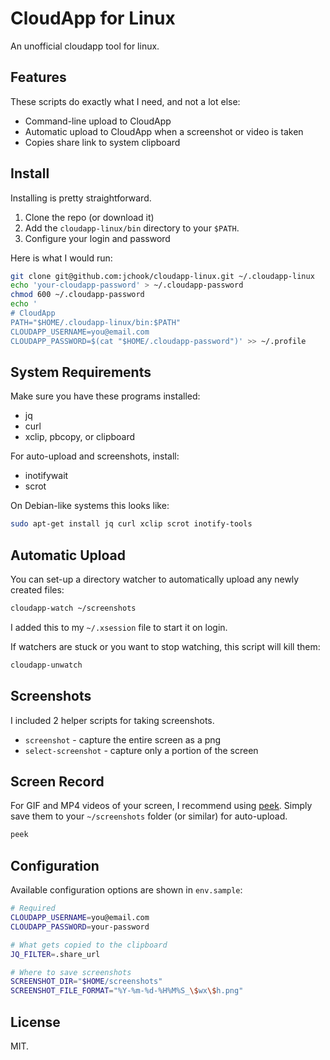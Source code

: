 # CloudApp for Linux

An unofficial cloudapp tool for linux.


## Features

These scripts do exactly what I need, and not a lot else:

* Command-line upload to CloudApp
* Automatic upload to CloudApp when a screenshot or video is taken
* Copies share link to system clipboard


## Install

Installing is pretty straightforward.

1. Clone the repo (or download it)
2. Add the `cloudapp-linux/bin` directory to your `$PATH`.
3. Configure your login and password

Here is what I would run:

```sh
git clone git@github.com:jchook/cloudapp-linux.git ~/.cloudapp-linux
echo 'your-cloudapp-password' > ~/.cloudapp-password
chmod 600 ~/.cloudapp-password
echo '
# CloudApp
PATH="$HOME/.cloudapp-linux/bin:$PATH"
CLOUDAPP_USERNAME=you@email.com
CLOUDAPP_PASSWORD=$(cat "$HOME/.cloudapp-password")' >> ~/.profile
```

## System Requirements

Make sure you have these programs installed:

* jq
* curl
* xclip, pbcopy, or clipboard

For auto-upload and screenshots, install:

* inotifywait
* scrot

On Debian-like systems this looks like:

```sh
sudo apt-get install jq curl xclip scrot inotify-tools
```


## Automatic Upload

You can set-up a directory watcher to automatically upload any newly created files:

```sh
cloudapp-watch ~/screenshots
```

I added this to my `~/.xsession` file to start it on login.

If watchers are stuck or you want to stop watching, this script will kill them:

```sh
cloudapp-unwatch
```


## Screenshots

I included 2 helper scripts for taking screenshots.

* `screenshot` - capture the entire screen as a png
* `select-screenshot` - capture only a portion of the screen


## Screen Record

For GIF and MP4 videos of your screen, I recommend using [peek](https://github.com/phw/peek). Simply save them to your `~/screenshots` folder (or similar) for auto-upload.

```sh
peek
```

## Configuration

Available configuration options are shown in `env.sample`:

```sh
# Required
CLOUDAPP_USERNAME=you@email.com
CLOUDAPP_PASSWORD=your-password

# What gets copied to the clipboard
JQ_FILTER=.share_url

# Where to save screenshots
SCREENSHOT_DIR="$HOME/screenshots"
SCREENSHOT_FILE_FORMAT="%Y-%m-%d-%H%M%S_\$wx\$h.png"
```


## License

MIT.